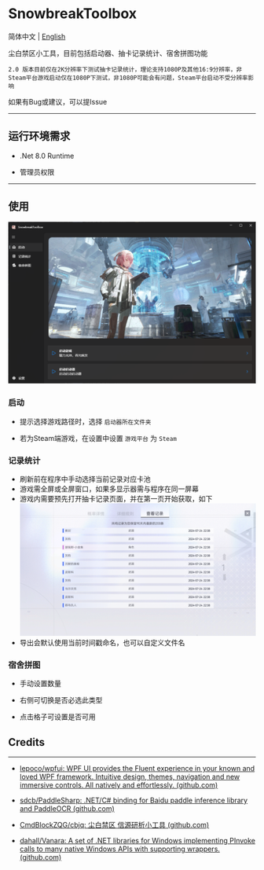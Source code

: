 # SnowbreakToolbox

简体中文 | [English](Document/README_en.md)

尘白禁区小工具，目前包括启动器、抽卡记录统计、宿舍拼图功能

`2.0 版本目前仅在2K分辨率下测试抽卡记录统计，理论支持1080P及其他16:9分辨率，非Steam平台游戏启动仅在1080P下测试，非1080P可能会有问题，Steam平台启动不受分辨率影响`

如果有Bug或建议，可以提Issue

---

## 运行环境需求

- .Net 8.0 Runtime

- 管理员权限

---

## 使用

![loading-ag-1133](Document/Images/Display.png)



### 启动

- 提示选择游戏路径时，选择 `启动器所在文件夹`

- 若为Steam端游戏，在设置中设置 `游戏平台` 为 `Steam`
  
  

### 记录统计

- 刷新前在程序中手动选择当前记录对应卡池
- 游戏需全屏或全屏窗口，如果多显示器需与程序在同一屏幕
- 游戏内需要预先打开抽卡记录页面，并在第一页开始获取，如下
![loading](Document/Images/FromWhereToStartGetGachaData.png)
- 导出会默认使用当前时间戳命名，也可以自定义文件名
  
  

### 宿舍拼图

- 手动设置数量

- 右侧可切换是否必选此类型

- 点击格子可设置是否可用
  
  

## Credits

---

- [lepoco/wpfui: WPF UI provides the Fluent experience in your known and loved WPF framework. Intuitive design, themes, navigation and new immersive controls. All natively and effortlessly. (github.com)](https://github.com/lepoco/wpfui)

- [sdcb/PaddleSharp: .NET/C# binding for Baidu paddle inference library and PaddleOCR (github.com)](https://github.com/sdcb/PaddleSharp)

- [CmdBlockZQG/cbjq: 尘白禁区 信源研析小工具 (github.com)](https://github.com/CmdBlockZQG/cbjq)

- [dahall/Vanara: A set of .NET libraries for Windows implementing PInvoke calls to many native Windows APIs with supporting wrappers. (github.com)](https://github.com/dahall/Vanara)
